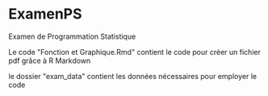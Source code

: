 # ExamenPS
Examen de Programmation Statistique

Le code "Fonction et Graphique.Rmd" contient le code pour créer un fichier pdf grâce à R Markdown

le dossier "exam_data" contient les données nécessaires pour employer le code
